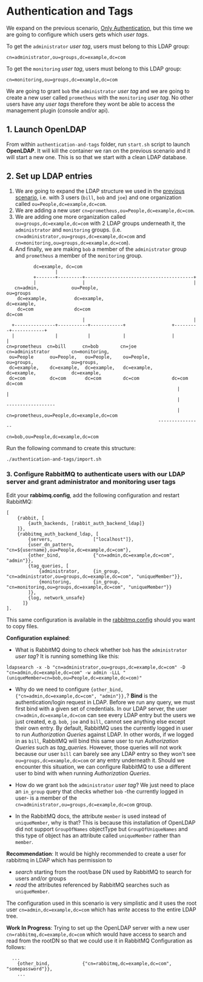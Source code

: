 # Authentication and Tags

We expand on the previous scenario, [Only Authentication](../only-authentication/Readme.md), but this time we are going to configure which users gets which *user tags*.

To get the `administrator` *user tag*, users must belong to this LDAP group:

```
cn=administrator,ou=groups,dc=example,dc=com
```

To get the `monitoring` *user tag*, users must belong to this LDAP group:

```
cn=monitoring,ou=groups,dc=example,dc=com
```

We are going to grant `bob` the `administrator` *user tag* and we are going to create a new user called `prometheus` with the `monitoring` *user tag*. No other users have any *user tags* therefore they wont be able to access the management plugin (console and/or api).

## 1. Launch OpenLDAP

From within `authentication-and-tags` folder, run `start.sh` script to launch **OpenLDAP**. It will kill the container we ran on the previous scenario and it will start a new one. This is so that we start with a clean LDAP database.

## 2. Set up LDAP entries

1. We are going to expand the LDAP structure we used in the [previous scenario](../only-authentication/README.md), i.e. with 3 users (`bill`, `bob` and `joe`) and one organization called `ou=People,dc=example,dc=com`.
2. We are adding a new user `cn=prometheus,ou=People,dc=example,dc=com`.
3. We are adding one more organization called `ou=groups,dc=example,dc=com` with 2 LDAP groups underneath it, the `administrator` and `monitoring` groups.  (i.e. `cn=administrator,ou=groups,dc=example,dc=com` and `cn=monitoring,ou=groups,dc=example,dc=com`).
4. And finally, we are making `bob` a member of the `administrator` group and `prometheus` a member of the `monitoring` group.

```
          dc=example, dc=com
                  |
          +-------+---------+----------------------------------------+
          |                 |                                        |
   cn=admin,            ou=People,                                ou=groups
    dc=example,          dc=example,                               dc=example,
    dc=com               dc=com                                    dc=com
                            |                                        |
  +---------------+-----------+------------+                 +---------+------------+
  |               |           |            |                 |                      |
cn=prometheus  cn=bill      cn=bob        cn=joe            cn=administrator        cn=monitoring,
 ou=People      ou=People,   ou=People,    ou=People,        ou=groups,              ou=groups,
 dc=example,    dc=example,  dc=example,   dc=example,       dc=example,             dc=example,
 dc=com         dc=com       dc=com        dc=com            dc=com                  dc=com
                                                               |                       |
                                                               |                  ------------------
                                                               |                 cn=prometheus,ou=People,dc=example,dc=com  
                                                        ----------------       
                                                  cn=bob,ou=People,dc=example,dc=com       

```

Run the following command to create this structure:

```
./authentication-and-tags/import.sh
```

### 3. Configure RabbitMQ to authenticate users with our LDAP server and grant administrator and monitoring user tags

Edit your **rabbimq.config**, add the following configuration and restart RabbitMQ:

```
[
    {rabbit, [
        {auth_backends, [rabbit_auth_backend_ldap]}
    ]},
    {rabbitmq_auth_backend_ldap, [
        {servers,               ["localhost"]},
        {user_dn_pattern,       "cn=${username},ou=People,dc=example,dc=com"},
        {other_bind,            {"cn=admin,dc=example,dc=com", "admin"}},
        {tag_queries, [
            {administrator,     {in_group, "cn=administrator,ou=groups,dc=example,dc=com", "uniqueMember"}},
            {monitoring,        {in_group, "cn=monitoring,ou=groups,dc=example,dc=com", "uniqueMember"}}
        ]},
        {log, network_unsafe}
      ]}
].
```

This same configuration is available in the [rabbitmq.config](rabbitmq.config) should you want to copy files.

**Configuration explained**:

- What is RabbitMQ doing to check whether `bob` has the `administrator` *user tag*? It is running something like this:

```
ldapsearch -x -b "cn=administrator,ou=groups,dc=example,dc=com" -D "cn=admin,dc=example,dc=com" -w admin -LLL "(uniqueMember=cn=bob,ou=People,dc=example,dc=com)"
```

- Why do we need to configure `{other_bind, {"cn=admin,dc=example,dc=com", "admin"}},`? **Bind** is the authentication/login request in LDAP. Before we run any query, we must first bind with a given set of credentials. In our LDAP server, the user `cn=admin,dc=example,dc=com` can see every LDAP entry but the users we just created, e.g. `bob`, `joe` and `bill`, cannot see anything else except their own entry. By default, RabbitMQ uses the currently logged in user to run  *Authorization Queries* against LDAP. In other words, if we logged in as `bill`, RabbitMQ will bind this same user to run *Authorization Queries* such as *tag_queries*. However, those queries will not work because our user `bill` can barely see any LDAP entry so they won't see `ou=groups,dc=example,dc=com` or any entry underneath it. Should we encounter this situation, we can configure RabbitMQ to use a different user to bind with when running *Authorization Queries*.

- How do we grant `bob` the `administrator` *user tag*? We just need to place an `in_group` query that checks whether `bob` -the currently logged in user- is a member of the `cn=administrator,ou=groups,dc=example,dc=com` group.

- In the RabbitMQ docs, the attribute `member` is used instead of `uniqueMember`, why is that? This is because this installation of OpenLDAP did not support `GroupOfNames` objectType but `GroupOfUniqueNames` and this type of object has an attribute called `uniqueMember` rather than `member`.

**Recommendation**:
It would be highly recommended to create a user for rabbitmq in LDAP which has permission to
 - *search* starting from the root/base DN used by RabbitMQ to search for users and/or groups
 - *read* the attributes referenced by RabbitMQ searches such as `uniqueMember`.

The configuration used in this scenario is very simplistic and it uses the root user `cn=admin,dc=example,dc=com` which has *write* access to the entire LDAP tree.

**Work In Progress**:
Trying to set up the OpenLDAP server with a new user `cn=rabbitmq,dc=example,dc=com` which would have access to search and read from the rootDN so that we could use it in RabbitMQ Configuration as follows:
```
  ...
    {other_bind,            {"cn=rabbitmq,dc=example,dc=com", "somepassword"}},
    ...
```
